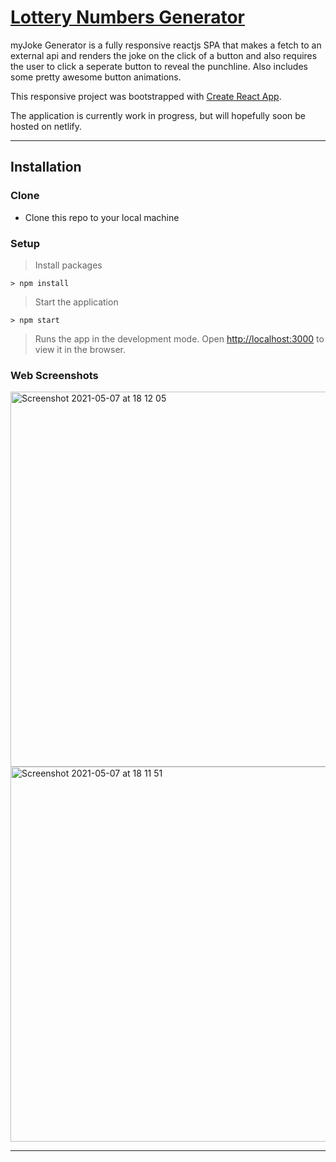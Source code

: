 # [Lottery Numbers Generator]()

myJoke Generator is a fully responsive reactjs SPA that makes a fetch to an external api and renders the joke on the click of a button and also requires the user to click a seperate button to reveal the punchline. Also includes some pretty awesome button animations.

This responsive project was bootstrapped with [Create React App](https://github.com/facebook/create-react-app). 

The application is currently work in progress, but will hopefully soon be hosted on netlify.

---

## Installation

### Clone

- Clone this repo to your local machine 

### Setup

> Install packages

```shell
> npm install
```

> Start the application

```shell
> npm start
```

> Runs the app in the development mode. Open [http://localhost:3000](http://localhost:3000) to view it in the browser.


### Web Screenshots

<img width="600" alt="Screenshot 2021-05-07 at 18 12 05" src="https://user-images.githubusercontent.com/56826534/117485072-dc6fcb00-af5f-11eb-9bf3-97dd2be3a8e8.png">
<img width="600" alt="Screenshot 2021-05-07 at 18 11 51" src="https://user-images.githubusercontent.com/56826534/117485083-e1347f00-af5f-11eb-9cb7-20aa4b2dd4fa.png">

---
